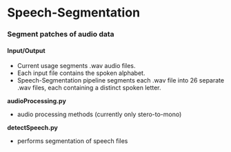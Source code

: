 # Speech-Segmentation

### Segment patches of audio data ###

#### Input/Output ####
- Current usage segments .wav audio files.
- Each input file contains the spoken alphabet.
- Speech-Segmentation pipeline segments each .wav file into 26 separate .wav files, each containing a distinct spoken letter.  

**audioProcessing.py**
  - audio processing methods (currently only stero-to-mono)
  
**detectSpeech.py**
  - performs segmentation of speech files 

